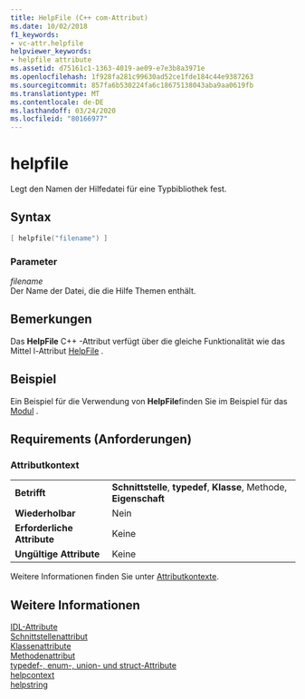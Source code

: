 ```yaml
---
title: HelpFile (C++ com-Attribut)
ms.date: 10/02/2018
f1_keywords:
- vc-attr.helpfile
helpviewer_keywords:
- helpfile attribute
ms.assetid: d75161c1-1363-4019-ae09-e7e3b8a3971e
ms.openlocfilehash: 1f928fa281c99630ad52ce1fde184c44e9387263
ms.sourcegitcommit: 857fa6b530224fa6c18675138043aba9aa0619fb
ms.translationtype: MT
ms.contentlocale: de-DE
ms.lasthandoff: 03/24/2020
ms.locfileid: "80166977"
---
```

# <a name="helpfile"></a>helpfile

Legt den Namen der Hilfedatei für eine Typbibliothek fest.

## <a name="syntax"></a>Syntax

```cpp
[ helpfile("filename") ]
```

### <a name="parameters"></a>Parameter

*filename*<br/>
Der Name der Datei, die die Hilfe Themen enthält.

## <a name="remarks"></a>Bemerkungen

Das **HelpFile** C++ -Attribut verfügt über die gleiche Funktionalität wie das Mittel l-Attribut [HelpFile](/windows/win32/Midl/helpfile) .

## <a name="example"></a>Beispiel

Ein Beispiel für die Verwendung von **HelpFile**finden Sie im Beispiel für das [Modul](module-cpp.md) .

## <a name="requirements"></a>Requirements (Anforderungen)

### <a name="attribute-context"></a>Attributkontext

|||
|-|-|
|**Betrifft**|**Schnittstelle**, **typedef**, **Klasse**, Methode, **Eigenschaft**|
|**Wiederholbar**|Nein|
|**Erforderliche Attribute**|Keine|
|**Ungültige Attribute**|Keine|

Weitere Informationen finden Sie unter [Attributkontexte](cpp-attributes-com-net.md#contexts).

## <a name="see-also"></a>Weitere Informationen

[IDL-Attribute](idl-attributes.md)<br/>
[Schnittstellenattribut](interface-attributes.md)<br/>
[Klassenattribute](class-attributes.md)<br/>
[Methodenattribut](method-attributes.md)<br/>
[typedef-, enum-, union- und struct-Attribute](typedef-enum-union-and-struct-attributes.md)<br/>
[helpcontext](helpcontext.md)<br/>
[helpstring](helpstring.md)
